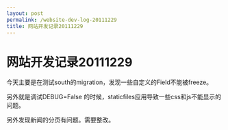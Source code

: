 ```yaml
---
layout: post
permalink: /website-dev-log-20111229
title: 网站开发记录20111229
---
```


# 网站开发记录20111229 #


今天主要是在测试south的migration，发现一些自定义的Field不能被freeze。

另外就是调试DEBUG=False 的时候，staticfiles应用导致一些css和js不能显示的问题。

另外发现新闻的分页有问题。需要整改。